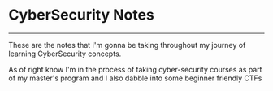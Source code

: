 # CyberSecurity Notes
---
These are the notes that I'm gonna be taking throughout my journey of learning CyberSecurity concepts.
<p>As of right know I'm in the process of taking cyber-security courses as part of my master's program and I also dabble into some beginner friendly CTFs</p>
